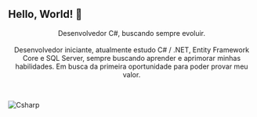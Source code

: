 ## Hello, World! 👋

<p align="center">Desenvolvedor C#, buscando sempre evoluir. <br><br> Desenvolvedor iniciante, atualmente estudo C# / .NET, Entity Framework Core e SQL Server, sempre buscando aprender e aprimorar minhas habilidades. Em busca da primeira oportunidade para poder provar meu valor.</p>&nbsp;
 &nbsp;
 &nbsp;


![Csharp](https://img.shields.io/badge/C%23-239120?style=for-the-badge&logo=c-sharp&logoColor=white)&nbsp;
